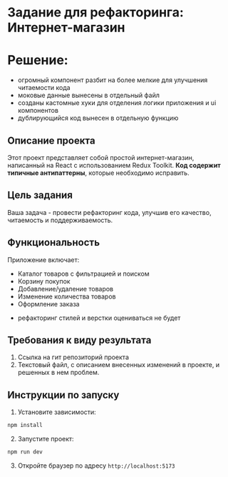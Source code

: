 # Задание для рефакторинга: Интернет-магазин

# Решение:
- огромный компонент разбит на более мелкие для улучшения читаемости кода
- моковые данные вынесены в отдельный файл 
- созданы кастомные хуки для отделения логики приложения и ui компонентов
- дублирующийся код вынесен в отдельную функцию

## Описание проекта

Этот проект представляет собой простой интернет-магазин, написанный на React с использованием Redux Toolkit. **Код содержит типичные антипаттерны**, которые необходимо исправить.

## Цель задания

Ваша задача - провести рефакторинг кода, улучшив его качество, читаемость и поддерживаемость. 

## Функциональность

Приложение включает:
- Каталог товаров с фильтрацией и поиском
- Корзину покупок
- Добавление/удаление товаров
- Изменение количества товаров
- Оформление заказа

* рефакторинг стилей и верстки оцениваться не будет

## Требования к виду результата
1. Ссылка на гит репозиторий проекта
2. Текстовый файл, с описанием внесенных изменений в проекте, и решенных в нем проблем.


## Инструкции по запуску

1. Установите зависимости:
```bash
npm install
```

2. Запустите проект:
```bash
npm run dev
```

3. Откройте браузер по адресу `http://localhost:5173`
